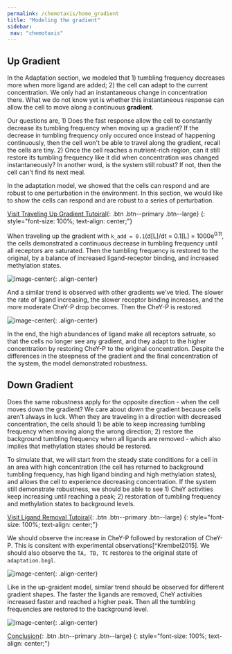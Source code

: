 ```yaml
---
permalink: /chemotaxis/home_gradient
title: "Modeling the gradient"
sidebar:
 nav: "chemotaxis"
---
```


## Up Gradient

In the Adaptation section, we modeled that 1) tumbling frequency decreases more when more ligand are added; 2) the cell can adapt to the current concentration. We only had an instantaneous change in concentration there. What we do not know yet is whether this instantaneous response can allow the cell to move along a continuous  **gradient**.

Our questions are, 1) Does the fast response allow the cell to constantly decrease its tumbling frequency when moving up a gradient? If the decrease in tumbling frequency only occured once instead of happening continuously, then the cell won't be able to travel along the gradient, recall the cells are tiny. 2) Once the cell reaches a nutrient-rich region, can it still restore its tumbling frequency like it did when concentration was changed instantaneously? In another word, is the system still robust? If not, then the cell can't find its next meal.

In the adaptation model, we showed that the cells can respond and are robust to one perturbation in the environment. In this section, we would like to show the cells can respond and are robust to a series of perturbation.

[Visit Traveling Up Gradient Tutoiral](tutorial_gradient){: .btn .btn--primary .btn--large}
{: style="font-size: 100%; text-align: center;"}

When traveling up the gradient with `k_add = 0.1`(d[L]/dt = 0.1[L] = 1000e<sup>0.1t</sup>, the cells demonstrated a continuous decrease in tumbling frequency until all receptors are saturated. Then the tumbling frequency is restored to the original, by a balance of increased ligand-receptor binding, and increased methylation states. 

![image-center](../assets/images/chemotaxis_tutorial_addition01.png){: .align-center}

And a similar trend is observed with other gradients we've tried. The slower the rate of ligand increasing, the slower receptor binding increases, and the more moderate CheY-P drop becomes. Then the CheY-P is restored.

![image-center](../assets/images/chemotaxis_tutorial_addition03.png){: .align-center}

In the end, the high abundances of ligand make all receptors satruate, so that the cells no longer see any gradient, and they adapt to the higher concentration by restoring CheY-P to the original concentration. Despite the differences in the steepness of the gradient and the final concentration of the system, the model demonstrated robustness.

## Down Gradient

Does the same robustness apply for the opposite direction - when the cell moves down the gradient? We care about down the gradient because cells aren't always in luck. When they are traveling in a direction with decreased concentration, the cells should 1) be able to keep increasing tumbling frequency when moving along the wrong direction; 2) restore the background tumbling frequency when all ligands are removed - which also implies that methylation states should be restored.

To simulate that, we will start from the steady state conditions for a cell in an area with high concentration (the cell has returned to background tumbling frequency, has high ligand binding and high methylation states), and allows the cell to experience decreasing concentration. If the system still demonstrate robustness, we should be able to see 1) CheY activities keep increasing until reaching a peak; 2) restoration of tumbling frequency and methylation states to background levels.

[Visit Ligand Removal Tutoiral](tutorial_removal){: .btn .btn--primary .btn--large}
{: style="font-size: 100%; text-align: center;"}

We should observe the increase in CheY-P followed by restoration of CheY-P. This is consitent with experimental observations[^Krembel2015]. We should also observe the `TA, TB, TC` restores to the original state of `adaptation.bngl`.

![image-center](../assets/images/chemotaxis_tutorial_removal01.png){: .align-center}

Like in the up-graident model, similar trend should be observed for different gradient shapes. The faster the ligands are removed, CheY activities increased faster and reached a higher peak. Then all the tumbling frequencies are restored to the background level.

![image-center](../assets/images/chemotaxis_tutorial_removal02.png){: .align-center}


[Conclusion](chemotaxis_conclusion){: .btn .btn--primary .btn--large}
{: style="font-size: 100%; text-align: center;"}
